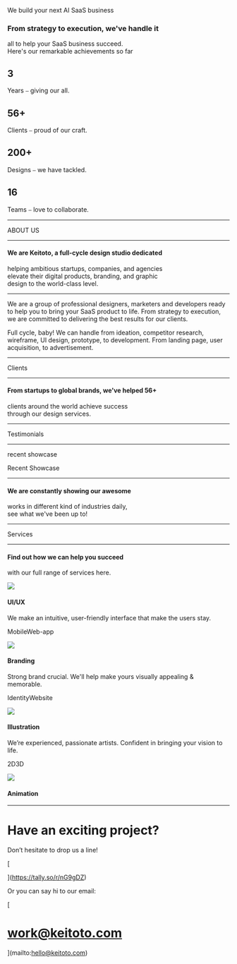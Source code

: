 
We build your next AI SaaS business

### From strategy to execution, we've handle it  
all to help your SaaS business succeed.  
Here's our remarkable achievements so far


## 3

Years ⎯ giving our all.

## 56+

Clients ⎯ proud of our craft.

## 200+

Designs ⎯ we have tackled.

## 16

Teams ⎯ love to collaborate.


---

ABOUT US

---

#### We are Keitoto, a full-cycle design studio dedicated  
helping ambitious startups, companies, and agencies  
elevate their digital products, branding, and graphic  
design to the world-class level.

---

We are a group of professional designers, marketers and developers ready to help you to bring your SaaS product to life. From strategy to execution, we are committed to delivering the best results for our clients.

Full cycle, baby! We can handle from ideation, competitor research, wireframe, UI design, prototype, to development. From landing page, user acquisition, to advertisement.

---

Clients

---

#### From startups to global brands, we've helped 56+  
clients around the world achieve success  
through our design services.

---

Testimonials

---

recent showcase

Recent Showcase

---

#### We are constantly showing our awesome  
works in different kind of industries daily,  
see what we've been up to!

---

Services

---

#### Find out how we can help you succeed  
with our full range of services here.

![](https://keitoto.com/assets/images/services/Thumbnail.png)

#### UI/UX

We make an intuitive, user-friendly interface that make the users stay.

MobileWeb-app

![](https://keitoto.com/assets/images/services/Thumbnail%20(1).png)

#### Branding

Strong brand crucial. We'll help make yours visually appealing & memorable.

IdentityWebsite

![](https://keitoto.com/assets/images/services/Thumbnail%20(2).png)

#### Illustration

We’re experienced, passionate artists. Confident in bringing your vision to life.

2D3D

![](https://keitoto.com/assets/images/services/Thumbnail%20(3).png)

#### Animation

---


# Have an exciting project?  
Don’t hesitate to drop us a line!

[

](https://tally.so/r/nG9gDZ)

Or you can say hi to our email:

[

# work@keitoto.com

](mailto:hello@keitoto.com)


